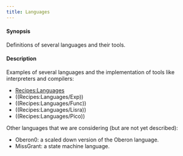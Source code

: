 ```yaml
---
title: Languages
---
```


#### Synopsis

Definitions of several languages and their tools.

#### Description

Examples of several languages and the implementation of tools like interpreters and compilers:
* [Recipes:Languages](../..//Recipes/Languages)
* ((Recipes:Languages/Exp))
* ((Recipes:Languages/Func))
* ((Recipes:Languages/Lisra))
* ((Recipes:Languages/Pico))

Other languages that we are considering (but are not yet described):

*  Oberon0: a scaled down version of the Oberon language.
*  MissGrant: a state machine language.



